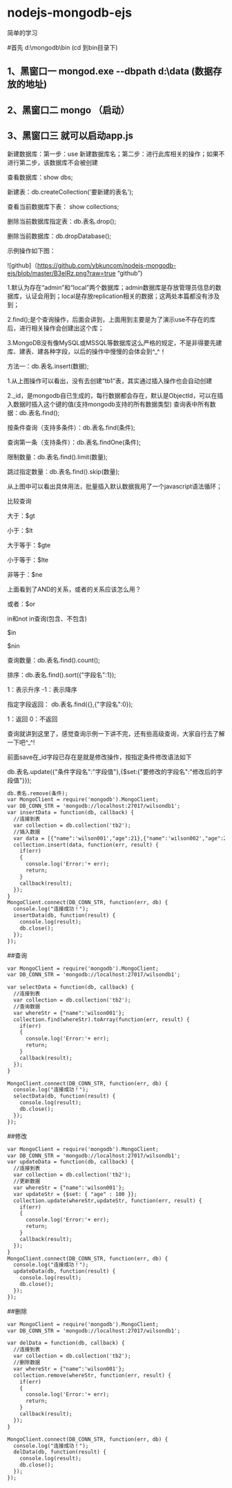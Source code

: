 # nodejs-mongodb-ejs
简单的学习

#首先 d:\\mongodb\bin  (cd 到bin目录下)
## 1、黑窗口一   mongod.exe  --dbpath  d:\data (数据存放的地址)
## 2、黑窗口二   mongo （启动）
## 3、黑窗口三   就可以启动app.js
新建数据库：第一步：use 新建数据库名；第二步：进行此库相关的操作；如果不进行第二步，该数据库不会被创建

查看数据库：show dbs;

新建表：db.createCollection('要新建的表名');

查看当前数据库下表： show collections;

删除当前数据库指定表：db.表名.drop();

删除当前数据库：db.dropDatabase();

示例操作如下图：

![github]（https://github.com/ybkuncom/nodejs-mongodb-ejs/blob/master/B3eIRz.png?raw=true “github”)

1.默认为存在“admin”和“local”两个数据库；admin数据库是存放管理员信息的数据库，认证会用到；local是存放replication相关的数据；这两处本篇都没有涉及到；

2.find();是个查询操作，后面会讲到，上面用到主要是为了演示use不存在的库后，进行相关操作会创建出这个库；

3.MongoDB没有像MySQL或MSSQL等数据库这么严格的规定，不是非得要先建库、建表、建各种字段，以后的操作中慢慢的会体会到^_^！

方法一：db.表名.insert(数据);


1.从上图操作可以看出，没有去创建“tb1”表，其实通过插入操作也会自动创建

2._id，是mongodb自已生成的，每行数据都会存在，默认是ObjectId，可以在插入数据时插入这个键的值(支持mongodb支持的所有数据类型)
查询表中所有数据：db.表名.find();

按条件查询（支持多条件）：db.表名.find(条件);

查询第一条（支持条件）：db.表名.findOne(条件);

限制数量：db.表名.find().limit(数量);

跳过指定数量：db.表名.find().skip(数量);


从上图中可以看出具体用法，批量插入默认数据我用了一个javascript语法循环；

比较查询

大于：$gt

小于：$lt

大于等于：$gte

小于等于：$lte

非等于：$ne


上面看到了AND的关系，或者的关系应该怎么用？

或者：$or


in和not in查询(包含、不包含)

$in

$nin


查询数量：db.表名.find().count();

排序：db.表名.find().sort({"字段名":1});

1：表示升序  -1：表示降序

指定字段返回： db.表名.find({},{"字段名":0});

1：返回  0：不返回


查询就讲到这里了，感觉查询示例一下讲不完，还有些高级查询，大家自行去了解一下吧^_^!

前面save在_id字段已存在是就是修改操作，按指定条件修改语法如下

db.表名.update({"条件字段名":"字段值"},{$set:{"要修改的字段名":"修改后的字段值"}});

```html
db.表名.remove(条件);
var MongoClient = require('mongodb').MongoClient;
var DB_CONN_STR = 'mongodb://localhost:27017/wilsondb1';	
var insertData = function(db, callback) {  
  //连接到表  
  var collection = db.collection('tb2');
  //插入数据
  var data = [{"name":'wilson001',"age":21},{"name":'wilson002',"age":22}];
  collection.insert(data, function(err, result) { 
    if(err)
    {
      console.log('Error:'+ err);
      return;
    }	 
    callback(result);
  });
}
MongoClient.connect(DB_CONN_STR, function(err, db) {
  console.log("连接成功！");
  insertData(db, function(result) {
    console.log(result);
    db.close();
  });
});
```

##查询
```html
var MongoClient = require('mongodb').MongoClient;
var DB_CONN_STR = 'mongodb://localhost:27017/wilsondb1';  

var selectData = function(db, callback) {  
  //连接到表  
  var collection = db.collection('tb2');
  //查询数据
  var whereStr = {"name":'wilson001'};
  collection.find(whereStr).toArray(function(err, result) {
    if(err)
    {
      console.log('Error:'+ err);
      return;
    }     
    callback(result);
  });
}

MongoClient.connect(DB_CONN_STR, function(err, db) {
  console.log("连接成功！");
  selectData(db, function(result) {
    console.log(result);
    db.close();
  });
});
```

##修改

```html
var MongoClient = require('mongodb').MongoClient;
var DB_CONN_STR = 'mongodb://localhost:27017/wilsondb1';	
var updateData = function(db, callback) {  
  //连接到表  
  var collection = db.collection('tb2');
  //更新数据
  var whereStr = {"name":'wilson001'};
  var updateStr = {$set: { "age" : 100 }};
  collection.update(whereStr,updateStr, function(err, result) {
    if(err)
    {
      console.log('Error:'+ err);
      return;
    }	 
    callback(result);
  });
}
MongoClient.connect(DB_CONN_STR, function(err, db) {
  console.log("连接成功！");
  updateData(db, function(result) {
    console.log(result);
    db.close();
  });
});
```

##删除

```html
var MongoClient = require('mongodb').MongoClient;
var DB_CONN_STR = 'mongodb://localhost:27017/wilsondb1';  

var delData = function(db, callback) {  
  //连接到表  
  var collection = db.collection('tb2');
  //删除数据
  var whereStr = {"name":'wilson001'};
  collection.remove(whereStr, function(err, result) {
    if(err)
    {
      console.log('Error:'+ err);
      return;
    }     
    callback(result);
  });
}

MongoClient.connect(DB_CONN_STR, function(err, db) {
  console.log("连接成功！");
  delData(db, function(result) {
    console.log(result);
    db.close();
  });
});
```
